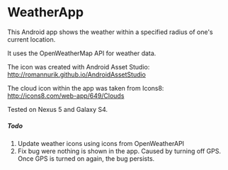 # WeatherApp

This Android app shows the weather within a specified radius of one's current location.

It uses the OpenWeatherMap API for weather data.

The icon was created with Android Asset Studio: http://romannurik.github.io/AndroidAssetStudio

The cloud icon within the app was taken from Icons8: http://icons8.com/web-app/649/Clouds

Tested on Nexus 5 and Galaxy S4.

##### Todo
1. Update weather icons using icons from OpenWeatherAPI
2. Fix bug were nothing is shown in the app. Caused by turning off GPS. Once GPS is turned on again, the bug persists.
